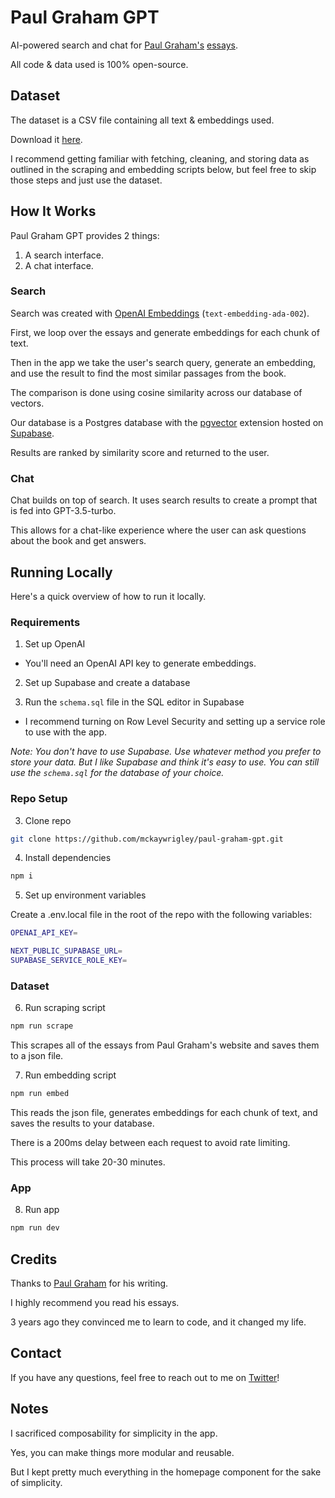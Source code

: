 # Paul Graham GPT

AI-powered search and chat for [Paul Graham's](https://twitter.com/paulg) [essays](http://www.paulgraham.com/articles.html).

All code & data used is 100% open-source.

## Dataset

The dataset is a CSV file containing all text & embeddings used.

Download it [here](https://drive.google.com/file/d/1BxcPw2mn0VYFucc62wlt9H0nQiOu38ki/view?usp=sharing).

I recommend getting familiar with fetching, cleaning, and storing data as outlined in the scraping and embedding scripts below, but feel free to skip those steps and just use the dataset.

## How It Works

Paul Graham GPT provides 2 things:

1. A search interface.
2. A chat interface.

### Search

Search was created with [OpenAI Embeddings](https://platform.openai.com/docs/guides/embeddings) (`text-embedding-ada-002`).

First, we loop over the essays and generate embeddings for each chunk of text.

Then in the app we take the user's search query, generate an embedding, and use the result to find the most similar passages from the book.

The comparison is done using cosine similarity across our database of vectors.

Our database is a Postgres database with the [pgvector](https://github.com/pgvector/pgvector) extension hosted on [Supabase](https://supabase.com/).

Results are ranked by similarity score and returned to the user.

### Chat

Chat builds on top of search. It uses search results to create a prompt that is fed into GPT-3.5-turbo.

This allows for a chat-like experience where the user can ask questions about the book and get answers.

## Running Locally

Here's a quick overview of how to run it locally.

### Requirements

1. Set up OpenAI
  - You'll need an OpenAI API key to generate embeddings.

2. Set up Supabase and create a database

3. Run the `schema.sql` file in the SQL editor in Supabase
  - I recommend turning on Row Level Security and setting up a service role to use with the app.

_Note: You don't have to use Supabase. Use whatever method you prefer to store your data. But I like Supabase and think it's easy to use. You can still use the `schema.sql` for the database of your choice._

### Repo Setup

3. Clone repo

```bash
git clone https://github.com/mckaywrigley/paul-graham-gpt.git
```

4. Install dependencies

```bash
npm i
```

5. Set up environment variables

Create a .env.local file in the root of the repo with the following variables:

```bash
OPENAI_API_KEY=

NEXT_PUBLIC_SUPABASE_URL=
SUPABASE_SERVICE_ROLE_KEY=
```

### Dataset

6. Run scraping script

```bash
npm run scrape
```

This scrapes all of the essays from Paul Graham's website and saves them to a json file.

7. Run embedding script

```bash
npm run embed
```

This reads the json file, generates embeddings for each chunk of text, and saves the results to your database.

There is a 200ms delay between each request to avoid rate limiting.

This process will take 20-30 minutes.

### App

8. Run app

```bash
npm run dev
```

## Credits

Thanks to [Paul Graham](https://twitter.com/paulg) for his writing.

I highly recommend you read his essays.

3 years ago they convinced me to learn to code, and it changed my life.

## Contact

If you have any questions, feel free to reach out to me on [Twitter](https://twitter.com/mckaywrigley)!

## Notes

I sacrificed composability for simplicity in the app.

Yes, you can make things more modular and reusable.

But I kept pretty much everything in the homepage component for the sake of simplicity.

